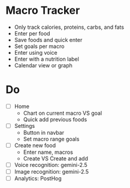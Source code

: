 # Macro Tracker

- Only track calories, proteins, carbs, and fats
- Enter per food
- Save foods and quick enter
- Set goals per macro
- Enter using voice
- Enter with a nutrition label
- Calendar view or graph

# Do

- [ ] Home
    - Chart on current macro VS goal
    - Quick add previous foods
- [ ] Settings
    - Button in navbar
    - Set macro range goals
- [ ] Create new food
    - Enter name, macros
    - Create VS Create and add
- [ ] Voice recognition: gemini-2.5
- [ ] Image recognition: gemini-2.5
- [ ] Analytics: PostHog
